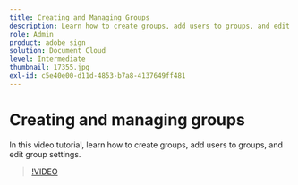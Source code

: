 ```yaml
---
title: Creating and Managing Groups
description: Learn how to create groups, add users to groups, and edit group settings
role: Admin
product: adobe sign
solution: Document Cloud
level: Intermediate
thumbnail: 17355.jpg
exl-id: c5e40e00-d11d-4853-b7a8-4137649ff481
---
```

# Creating and managing groups

In this video tutorial, learn how to create groups, add users to groups, and edit group settings.

>[!VIDEO](https://video.tv.adobe.com/v/17355?hidetitle=true)
